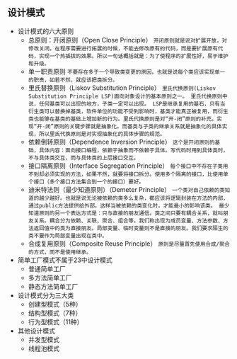 ## 设计模式
- 设计模式的六大原则
    - 总原则：开闭原则（Open Close Principle）
        `开闭原则就是说对扩展开放，对修改关闭。在程序需要进行拓展的时候，不能去修改原有的代码，而是要扩展原有代码，实现一个热插拔的效果。所以一句话概括就是：为了使程序的扩展性好，易于维护和升级。`
    - 单一职责原则
        `不要存在多于一个导致类变更的原因，也就是说每个类应该实现单一的职责，如若不然，就应该把类拆分。`
    - 里氏替换原则（Liskov Substitution Principle）
        `里氏代换原则(Liskov Substitution Principle LSP)面向对象设计的基本原则之一。 里氏代换原则中说，任何基类可以出现的地方，子类一定可以出现。 LSP是继承复用的基石，只有当衍生类可以替换掉基类，软件单位的功能不受到影响时，基类才能真正被复用，而衍生类也能够在基类的基础上增加新的行为。里氏代换原则是对“开-闭”原则的补充。实现“开-闭”原则的关键步骤就是抽象化。而基类与子类的继承关系就是抽象化的具体实现，所以里氏代换原则是对实现抽象化的具体步骤的规范。`
    - 依赖倒转原则（Dependence Inversion Principle）
        `这个是开闭原则的基础，具体内容：面向接口编程，依赖于抽象而不依赖于具体。写代码时用到具体类时，不与具体类交互，而与具体类的上层接口交互。`
    - 接口隔离原则（Interface Segregation Principle）
        `每个接口中不存在子类用不到却必须实现的方法，如果不然，就要将接口拆分。使用多个隔离的接口，比使用单个接口（多个接口方法集合到一个的接口）要好。`
    - 迪米特法则（最少知道原则）（Demeter Principle）
        `一个类对自己依赖的类知道的越少越好。也就是说无论被依赖的类多么复杂，都应该将逻辑封装在方法的内部，通过public方法提供给外部。这样当被依赖的类变化时，才能最小的影响该类。
         最少知道原则的另一个表达方式是：只与直接的朋友通信。类之间只要有耦合关系，就叫朋友关系。耦合分为依赖、关联、聚合、组合等。我们称出现为成员变量、方法参数、方法返回值中的类为直接朋友。局部变量、临时变量则不是直接的朋友。我们要求陌生的类不要作为局部变量出现在类中。`
    - 合成复用原则（Composite Reuse Principle）
        `原则是尽量首先使用合成/聚合的方式，而不是使用继承。`
- 简单工厂模式不属于23中设计模式
    - 普通简单工厂
    - 多方法简单工厂
    - 静态方法简单工厂
- 设计模式分为三大类
    - 创建型模式（5种）
    - 结构型模式（7种）
    - 行为型模式（11种）
- 其他设计模式
    - 并发型模式
    - 线程池模式
